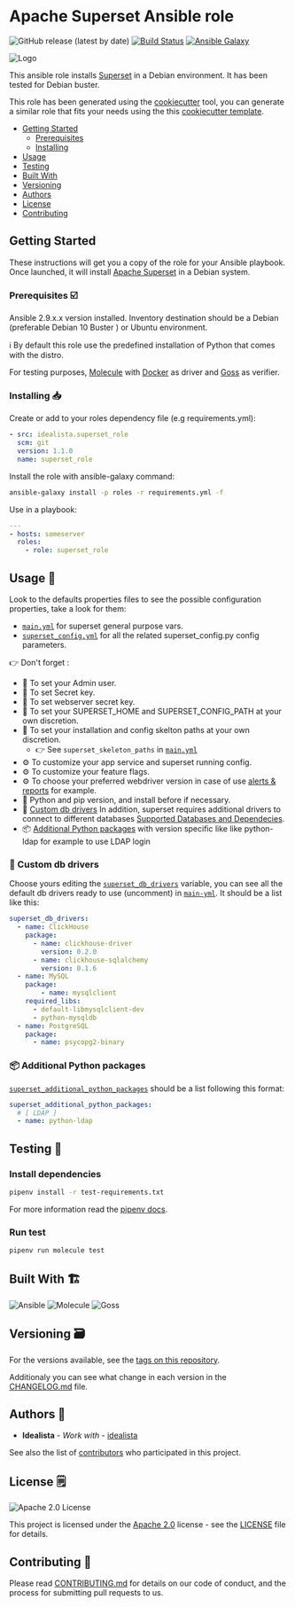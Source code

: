 # Apache Superset Ansible role

![GitHub release (latest by date)](https://img.shields.io/github/v/release/idealista/superset_role?color=%23B62682)
[![Build Status](https://travis-ci.org/idealista/superset_role.png)](https://travis-ci.org/idealista/superset_role) [![Ansible Galaxy](https://img.shields.io/badge/galaxy-idealista.superset_role-B62682.svg)](https://galaxy.ansible.com/idealista/superset_role)

![Logo](https://raw.githubusercontent.com/idealista/superset_role/main/logo.gif)

This ansible role installs [Superset](https://superset.apache.org/) in a Debian environment. It has been tested for Debian buster.

This role has been generated using the [cookiecutter](https://github.com/cookiecutter/cookiecutter) tool, you can generate a similar role that fits your needs using the this [cookiecutter template](https://github.com/idealista/cookiecutter-ansible-role).

- [Getting Started](#getting-started)
  - [Prerequisites](#prerequisites-ballot_box_with_check)
  - [Installing](#Installing-inbox_tray )
- [Usage](#usage-runner)
- [Testing](#testing-test_tube)
- [Built With](#built-with-building_construction)
- [Versioning](#versioning-card_file_box)
- [Authors](#authors-superhero)
- [License](#license-spiral_notepad)
- [Contributing](#contributing-construction_worker)

## Getting Started

These instructions will get you a copy of the role for your Ansible playbook. Once launched, it will install [Apache Superset](https://superset.apache.org/) in a Debian system.

### Prerequisites :ballot_box_with_check:

Ansible 2.9.x.x version installed.
Inventory destination should be a Debian (preferable Debian 10 Buster ) or Ubuntu environment.

ℹ️ By default this role use the predefined installation of Python that comes with the distro.

For testing purposes, [Molecule](https://molecule.readthedocs.io/) with [Docker](https://www.docker.com/) as driver and [Goss](<https://github.com/aelsabbahy/goss>) as verifier.

### Installing :inbox_tray:

Create or add to your roles dependency file (e.g requirements.yml):

```yml
- src: idealista.superset_role
  scm: git
  version: 1.1.0
  name: superset_role
```

Install the role with ansible-galaxy command:

```sh
ansible-galaxy install -p roles -r requirements.yml -f
```

Use in a playbook:

```yml
---
- hosts: someserver
  roles:
    - role: superset_role
```

## Usage :runner:

Look to the defaults properties files to see the possible configuration properties, take a look for them:

- [`main.yml`](./defaults/main/main.yml) for superset general purpose vars.
- [`superset_config.yml`](./defaults/main/superset_config.yml) for all the related superset_config.py config parameters.

👉 Don't forget :

- 🦸 To set your Admin user.
- 🔑 To set Secret key.
- 🔑 To set webserver secret key.
- 📝 To set your SUPERSET_HOME and SUPERSET_CONFIG_PATH at your own discretion.
- 📝 To set your installation and config skelton paths at your own discretion.
  - 👉 See `superset_skeleton_paths` in [`main.yml`](./defaults/main/main.yml)
- ⚙️ To customize your app service and superset running config.
- ⚙️ To customize your feature flags.
- ⚙️ To choose your preferred webdriver version in case of use [alerts & reports](https://superset.apache.org/docs/installation/alerts-reports) for example.
- 🐍 Python and pip version, and install before if necessary.
- 🚙 [Custom db drivers](#blue_car-Custom-db-drivers) In addition, superset requires additional drivers to connect to different databases [Supported Databases and Dependecies](https://superset.apache.org/docs/databases/installing-database-drivers).
- 📦 [Additional Python packages](#package-Additional-Python-packages) with version specific like like python-ldap for example to use LDAP login

### :blue_car: Custom db drivers

Choose yours editing the [`superset_db_drivers`](./defaults/main/main.yml) variable, you can see all the default db drivers ready to use (uncomment) in [`main-yml`](./defaults/main/main.yml). It should be a list like this:

```yml
superset_db_drivers:
  - name: ClickHouse
    package:
      - name: clickhouse-driver
        version: 0.2.0
      - name: clickhouse-sqlalchemy
        version: 0.1.6
  - name: MySQL
    package:
        - name: mysqlclient
    required_libs:
      - default-libmysqlclient-dev
      - python-mysqldb
  - name: PostgreSQL
    package:
      - name: psycopg2-binary
```

### :package: Additional Python packages

[`superset_additional_python_packages`](./defaults/main/main.yml) should be a list following this format:

```yml
superset_additional_python_packages:
  # [ LDAP ]
  - name: python-ldap
```

## Testing :test_tube:

### Install dependencies

```sh
pipenv install -r test-requirements.txt
```

For more information read the [pipenv docs](ipenv-fork.readthedocs.io/en/latest/).

### Run test

```sh
pipenv run molecule test
```

## Built With :building_construction:

![Ansible](https://img.shields.io/badge/ansible-2.9.21-green.svg)
![Molecule](https://img.shields.io/badge/molecule-3.0.6-green.svg)
![Goss](https://img.shields.io/badge/goss-0.3.9-green.svg)

## Versioning :card_file_box:

For the versions available, see the [tags on this repository](https://github.com/idealista/superset_role/tags).

Additionaly you can see what change in each version in the [CHANGELOG.md](CHANGELOG.md) file.

## Authors :superhero:

- **Idealista** - *Work with* - [idealista](https://github.com/idealista)

See also the list of [contributors](https://github.com/idealista/superset_role/contributors) who participated in this project.

## License :spiral_notepad:

![Apache 2.0 License](https://img.shields.io/hexpm/l/plug.svg)

This project is licensed under the [Apache 2.0](https://www.apache.org/licenses/LICENSE-2.0) license - see the [LICENSE](LICENSE) file for details.


## Contributing :construction_worker:

Please read [CONTRIBUTING.md](.github/CONTRIBUTING.md) for details on our code of conduct, and the process for submitting pull requests to us.
